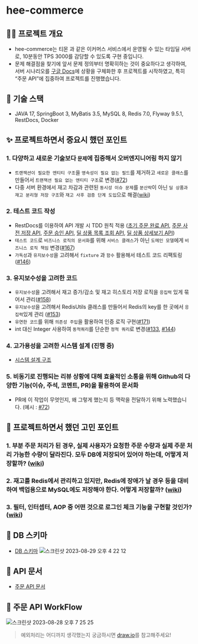# hee-commerce
## 🙇‍♀️ 프로젝트 개요
- hee-commerce는 티몬 과 같은 이커머스 서비스에서 운영될 수 있는 타임딜 서버로, 10분동안 TPS 3000를 감당할 수 있도록 구현 중입니다. 
- 문제 해결점을 찾기에 앞서 문제 정의부터 명확히하는 것이 중요하다고 생각하여, 서버 시나리오를 [구글 Docs](https://docs.google.com/document/d/1dzybvtKYLEijSoLKOdGt6cXu-6n38Y_qH8jO7ran8WU/edit)에 상황을 구체화한 후 프로젝트를 시작하였고, 특히 “주문 API”에 집중하여 프로젝트를 진행했습니다.

## 🚀 기술 스택
- JAVA 17, SpringBoot 3, MyBatis 3.5, MySQL 8, Redis 7.0, Flyway 9.5.1, RestDocs, Docker

## ✨ 프로젝트하면서 중요시 했던 포인트
### 1. 다양하고 새로운 기술보다 `문제`에 집중해서 오버엔지니어링 하지 않기
- `트랜잭션이 필요한 엔티티 구조`을 `영속성이 필요 없는 필드`를 제거하고 `새로운 클래스`를 만들어서 `트랜잭션 필요 없는 엔티티 구조`로 변경([#72](https://github.com/f-lab-edu/hee-commerce/pull/72)) 
- 다중 서버 환경에서 재고 차감과 관련된 `동시성 이슈 문제`를 `분산락`이 아닌 `딜 상품과 재고 분리형 저장 구조`와 `재고 사후 검증 단계 도입`으로 해결([wiki](https://github.com/f-lab-edu/hee-commerce/wiki/%EC%A3%BC%EB%AC%B8-%EC%B2%98%EB%A6%AC%EB%A1%9C-%EC%9D%B8%ED%95%9C-%EC%9E%AC%EA%B3%A0-%EC%B0%A8%EA%B0%90%EC%97%90%EC%84%9C-%EB%B0%9C%EC%83%9D%ED%95%98%EB%8A%94-%EB%8F%99%EC%8B%9C%EC%84%B1-%EC%9D%B4%EC%8A%88-%EB%AC%B8%EC%A0%9C%EB%A5%BC-%EC%96%B4%EB%96%BB%EA%B2%8C-%ED%95%B4%EA%B2%B0%ED%95%A0%EA%B9%8C%3F))

### 2. 테스트 코드 작성
- RestDocs를 이용하여 API 개발 시 TDD 원칙 적용 ([초기 주문 완료 API](https://github.com/f-lab-edu/hee-commerce/pull/40), [주문 사전 저장 API](https://github.com/f-lab-edu/hee-commerce/pull/98/commits/01af70dcaabeeaef363f0a3bf37d0759e36456cc), [주문 승인 API](https://github.com/f-lab-edu/hee-commerce/commit/66c0e341fe797054d3b8455d4f6e803133ef3cec), [딜 상풍 목록 조회 API](https://github.com/f-lab-edu/hee-commerce/pull/38), [딜 상품 상세보기 API](https://github.com/f-lab-edu/hee-commerce/pull/50))
- `테스트 코드`로 `비즈니스 로직의 문서화`를 위해 `서비스 클래스`가 아닌 `도메인 모델`에게 `비즈니스 로직 책임` 변경([#167](https://github.com/f-lab-edu/hee-commerce/pull/167))
- `가독성`과 `유지보수성`을 고려해서 `fixture` 과 `함수` 활용해서 테스트 코드 리팩토링([#146](https://github.com/f-lab-edu/hee-commerce/pull/146))

### 3. 유지보수성을 고려한 코드
- `유지보수성`을 고려해서 재고 증가/감소 및 재고 히스토리 저장 로직을 `응집력` 있게 묶어서 관리([#158](https://github.com/f-lab-edu/hee-commerce/pull/158))
- `유지보수성`을 고려해서 RedisUtils 클래스를 만들어서  Redis의 key를 한 곳에서 `응집력`있게 관리 ([#153](https://github.com/f-lab-edu/hee-commerce/pull/153))
- `유연한 코드`를 위해 `의존성 주입`을 활용하여 인증 로직 구현([#171](https://github.com/f-lab-edu/hee-commerce/pull/171))
- int 대신 Integer 사용하여 `동적쿼리`를 단순한 `정적 쿼리`로 변경([#133](https://github.com/f-lab-edu/hee-commerce/pull/133), [#144](https://github.com/f-lab-edu/hee-commerce/pull/144))

### 4. 고가용성을 고려한 시스템 설계 (진행 중)
- [시스템 설계 구조](https://app.diagrams.net/#G12p5UVtXs0pfISlmnFDNGlt4g1ignoKgO#%7B%22pageId%22%3A%227dibCqtFsK05N7zEinu2%22%7D)

### 5. 비동기로 진행되는 리뷰 상황에 대해 효율적인 소통을 위해 Github의 다양한 기능(이슈, 주석, 코멘트, PR)을 활용하여 문서화
- PR에 이 작업이 무엇인지, 왜 그렇게 했는지 등 맥락을 전달하기 위해 노력했습니다. (예시 : [#72](https://github.com/f-lab-edu/hee-commerce/pull/72))

## 🤔 프로젝트하면서 했던 고민 포인트 
### 1. 부분 주문 처리가 된 경우, 실제 사용자가 요청한 주문 수량과 실제 주문 처리 가능한 수량이 달라진다. 모두 DB에 저장되어 있어야 하는데, 어떻게 저장할까? ([wiki](https://github.com/f-lab-edu/hee-commerce/wiki/%EB%B6%80%EB%B6%84-%EC%A3%BC%EB%AC%B8-%EC%B2%98%EB%A6%AC%EC%99%80-%EA%B4%80%EB%A0%A8%EB%90%9C-%EB%8D%B0%EC%9D%B4%ED%84%B0-%EC%A0%80%EC%9E%A5))

### 2. 재고를 Redis에서 관리하고 있지만, Redis에 장애가 날 경우 등을 대비하여 백업용으로 MySQL에도 저장해야 한다. 어떻게 저장할까? ([wiki](https://github.com/f-lab-edu/hee-commerce/wiki/%EC%9E%AC%EA%B3%A0%EB%A5%BC-Redis%EC%97%90%EC%84%9C-%EA%B4%80%EB%A6%AC%ED%95%98%EA%B3%A0-%EC%9E%88%EC%A7%80%EB%A7%8C,-Redis%EC%97%90-%EC%9E%A5%EC%95%A0%EA%B0%80-%EB%82%A0-%EA%B2%BD%EC%9A%B0-%EB%93%B1%EC%9D%84-%EB%8C%80%EB%B9%84%ED%95%98%EC%97%AC-%EB%B0%B1%EC%97%85%EC%9A%A9%EC%9C%BC%EB%A1%9C-MySQL%EC%97%90%EB%8F%84-%EC%A0%80%EC%9E%A5%ED%95%B4%EC%95%BC-%ED%95%9C%EB%8B%A4.-%EC%96%B4%EB%96%BB%EA%B2%8C-%EC%A0%80%EC%9E%A5%ED%95%A0%EA%B9%8C%3F))

### 3. 필터, 인터셉터, AOP 중 어떤 것으로 로그인 체크 기능을 구현할 것인가? ([wiki](https://github.com/f-lab-edu/hee-commerce/wiki/%ED%95%84%ED%84%B0,-%EC%9D%B8%ED%84%B0%EC%85%89%ED%84%B0,-AOP-%EC%A4%91-%EC%96%B4%EB%96%A4-%EA%B2%83%EC%9C%BC%EB%A1%9C-%EB%A1%9C%EA%B7%B8%EC%9D%B8-%EC%B2%B4%ED%81%AC-%EA%B8%B0%EB%8A%A5%EC%9D%84-%EA%B5%AC%ED%98%84%ED%95%A0-%EA%B2%83%EC%9D%B8%EA%B0%80%3F))

## 🎈 DB 스키마
- [DB 스키마](https://dbdiagram.io/d/64ca132402bd1c4a5e1a4066)
![스크린샷 2023-08-29 오후 4 22 12](https://github.com/f-lab-edu/hee-commerce/assets/60481383/7d37cb63-9709-4c70-b7ac-f3740c53ae7e)

## 🎁 API 문서
- [주문 API 문서](https://darling-sorbet-0583ef.netlify.app/#_%EC%A3%BC%EB%AC%B8)

## 🍿 주문 API WorkFlow
![스크린샷 2023-08-28 오후 7 25 25](https://github.com/f-lab-edu/hee-commerce/assets/60481383/03facf90-9175-4e27-a7eb-ebecfd6be993)

> 예외처리는 어디까지 생각했는지 궁금하시면 [draw.io](https://app.diagrams.net/#G12p5UVtXs0pfISlmnFDNGlt4g1ignoKgO#%7B%22pageId%22%3A%22T2qS1Wb9VKf4C0Zg0WWn%22%7D)를 참고해주세요!

